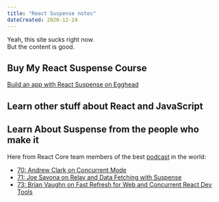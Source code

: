 ```yaml
---
title: "React Suspense notes"
dateCreated: 2020-12-24
---
```


Yeah, this site sucks right now.  
But the content is good.

## Buy My React Suspense Course

[Build an app with React Suspense on Egghead](https://egghead.io/courses/build-an-app-with-suspense-hooks-and-context)

## Learn other stuff about React and JavaScript

<script async data-uid="b3af526942" src="https://chantastic.ck.page/b3af526942/index.js"></script>

## Learn About Suspense from the people who make it

Here from React Core team members of the best [podcast](https://reactpodcast.com) in the world:

- [70: Andrew Clark on Concurrent Mode](https://reactpodcast.com/70)
- [71: Joe Savona on Relay and Data Fetching with Suspense](https://reactpodcast.com/71)
- [73: Brian Vaughn on Fast Refresh for Web and Concurrent React Dev Tools](https://reactpodcast.com/73)
